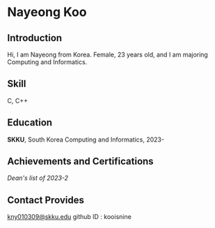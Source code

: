 # Nayeong Koo


## Introduction
Hi, I am Nayeong from Korea. Female, 23 years old, and I am majoring Computing and Informatics. 


## Skill
C, C++

## Education
**SKKU**, South Korea
Computing and Informatics, 2023-


## Achievements and Certifications
_Dean's list of 2023-2_


## Contact Provides
kny010309@skku.edu
github ID : kooisnine
